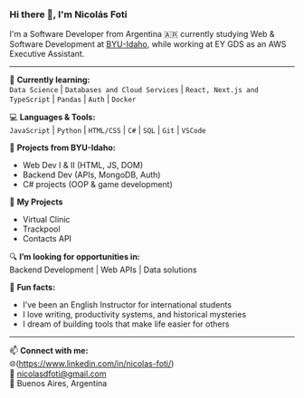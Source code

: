 ### Hi there 👋, I'm Nicolás Foti

I'm a Software Developer from Argentina 🇦🇷 currently studying Web & Software Development at [BYU-Idaho](https://www.byui.edu/), while working at EY GDS as an AWS Executive Assistant.

---

🧠 **Currently learning:**  
`Data Science` | `Databases and Cloud Services` | `React, Next.js and TypeScript` | `Pandas` | `Auth` | `Docker`

💻 **Languages & Tools:**  
`JavaScript` | `Python` | `HTML/CSS` | `C#` | `SQL` | `Git` | `VSCode`

📌 **Projects from BYU-Idaho:**  
- Web Dev I & II (HTML, JS, DOM)  
- Backend Dev (APIs, MongoDB, Auth)  
- C# projects (OOP & game development)

📌 **My Projects**
- Virtual Clinic
- Trackpool
- Contacts API

🔍 **I’m looking for opportunities in:**  
Backend Development | Web APIs | Data solutions  

🌱 **Fun facts:**  
- I’ve been an English Instructor for international students  
- I love writing, productivity systems, and historical mysteries  
- I dream of building tools that make life easier for others

---

📫 **Connect with me:**  
🌐(https://www.linkedin.com/in/nicolas-foti/)  
📧 nicolasdfoti@gmail.com  
📍 Buenos Aires, Argentina  
